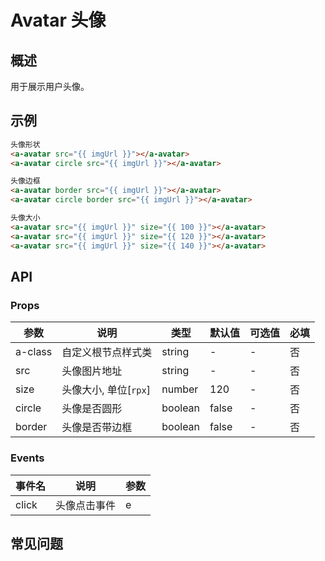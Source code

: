 # Avatar 头像

## 概述

用于展示用户头像。

## 示例

```html
头像形状
<a-avatar src="{{ imgUrl }}"></a-avatar>
<a-avatar circle src="{{ imgUrl }}"></a-avatar>

头像边框
<a-avatar border src="{{ imgUrl }}"></a-avatar>
<a-avatar circle border src="{{ imgUrl }}"></a-avatar>

头像大小
<a-avatar src="{{ imgUrl }}" size="{{ 100 }}"></a-avatar>
<a-avatar src="{{ imgUrl }}" size="{{ 120 }}"></a-avatar>
<a-avatar src="{{ imgUrl }}" size="{{ 140 }}"></a-avatar>
```

## API

### Props

| 参数    | 说明                  | 类型    | 默认值 | 可选值 | 必填 |
| ------- | --------------------- | ------- | ------ | ------ | ---- |
| a-class | 自定义根节点样式类    | string  | -      | -      | 否   |
| src     | 头像图片地址          | string  | -      | -      | 否   |
| size    | 头像大小, 单位[`rpx`] | number  | 120    | -      | 否   |
| circle  | 头像是否圆形          | boolean | false  | -      | 否   |
| border  | 头像是否带边框        | boolean | false  | -      | 否   |

### Events

| 事件名 | 说明         | 参数 |
| ------ | ------------ | ---- |
| click  | 头像点击事件 | e    |

## 常见问题
